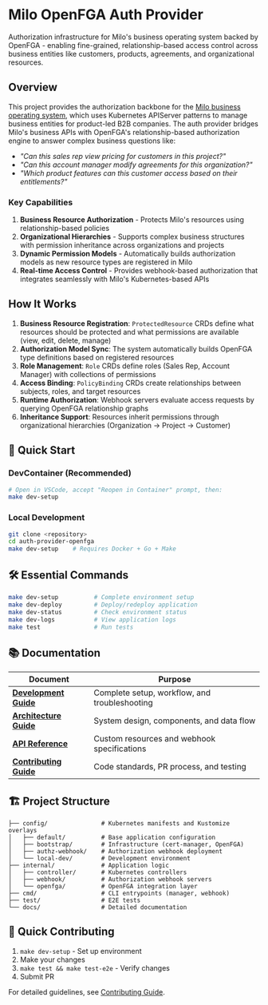 # Milo OpenFGA Auth Provider

Authorization infrastructure for Milo's business operating system backed by
OpenFGA - enabling fine-grained, relationship-based access control across
business entities like customers, products, agreements, and organizational
resources.

## Overview

This project provides the authorization backbone for the [Milo business
operating system](https://github.com/datum-cloud/milo), which uses Kubernetes
APIServer patterns to manage business entities for product-led B2B companies.
The auth provider bridges Milo's business APIs with OpenFGA's relationship-based
authorization engine to answer complex business questions like:

- *"Can this sales rep view pricing for customers in this project?"*
- *"Can this account manager modify agreements for this organization?"*
- *"Which product features can this customer access based on their
  entitlements?"*

### Key Capabilities

1. **Business Resource Authorization** - Protects Milo's resources using
   relationship-based policies
2. **Organizational Hierarchies** - Supports complex business structures with
   permission inheritance across organizations and projects
3. **Dynamic Permission Models** - Automatically builds authorization models as
   new resource types are registered in Milo
4. **Real-time Access Control** - Provides webhook-based authorization that
   integrates seamlessly with Milo's Kubernetes-based APIs

## How It Works

1. **Business Resource Registration**: `ProtectedResource` CRDs define what
   resources should be protected and what permissions are available (view, edit,
   delete, manage)
2. **Authorization Model Sync**: The system automatically builds OpenFGA type
   definitions based on registered resources
3. **Role Management**: `Role` CRDs define roles (Sales Rep, Account Manager)
   with collections of permissions
4. **Access Binding**: `PolicyBinding` CRDs create relationships between
   subjects, roles, and target resources
5. **Runtime Authorization**: Webhook servers evaluate access requests by
   querying OpenFGA relationship graphs
6. **Inheritance Support**: Resources inherit permissions through organizational
   hierarchies (Organization → Project → Customer)

## 🚀 Quick Start

### DevContainer (Recommended)
```bash
# Open in VSCode, accept "Reopen in Container" prompt, then:
make dev-setup
```

### Local Development
```bash
git clone <repository>
cd auth-provider-openfga
make dev-setup    # Requires Docker + Go + Make
```

## 🛠️ Essential Commands

```bash
make dev-setup          # Complete environment setup
make dev-deploy         # Deploy/redeploy application
make dev-status         # Check environment status
make dev-logs           # View application logs
make test               # Run tests
```

## 📚 Documentation

| Document | Purpose |
|----------|---------|
| **[Development Guide](docs/development.md)** | Complete setup, workflow, and troubleshooting |
| **[Architecture Guide](docs/architecture.md)** | System design, components, and data flow |
| **[API Reference](docs/api.md)** | Custom resources and webhook specifications |
| **[Contributing Guide](docs/contributing.md)** | Code standards, PR process, and testing |

## 🏗️ Project Structure

```
├── config/               # Kubernetes manifests and Kustomize overlays
│   ├── default/          # Base application configuration
│   ├── bootstrap/        # Infrastructure (cert-manager, OpenFGA)
│   ├── authz-webhook/    # Authorization webhook deployment
│   └── local-dev/        # Development environment
├── internal/             # Application logic
│   ├── controller/       # Kubernetes controllers
│   ├── webhook/          # Authorization webhook servers
│   └── openfga/          # OpenFGA integration layer
├── cmd/                  # CLI entrypoints (manager, webhook)
├── test/                 # E2E tests
└── docs/                 # Detailed documentation
```

## 🤝 Quick Contributing

1. `make dev-setup` - Set up environment
2. Make your changes
3. `make test && make test-e2e` - Verify changes
4. Submit PR

For detailed guidelines, see [Contributing Guide](docs/contributing.md).
